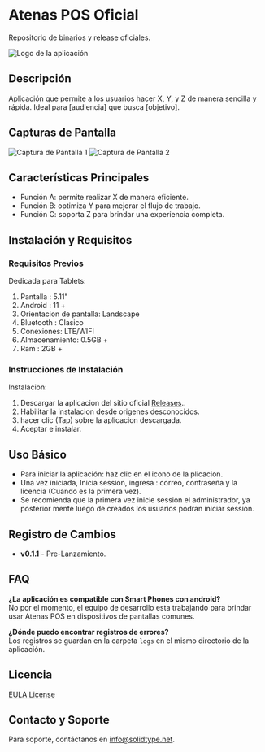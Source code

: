  # Atenas POS Oficial
 Repositorio de binarios y release oficiales. 


![Logo de la aplicación](https://github.com/user-attachments/assets/39ca679a-91fe-4f96-8af2-ed289ad65b12)

## Descripción
Aplicación que permite a los usuarios hacer X, Y, y Z de manera sencilla y rápida. Ideal para [audiencia] que busca [objetivo].

## Capturas de Pantalla
![Captura de Pantalla 1](link-captura1.png)
![Captura de Pantalla 2](link-captura2.png)

## Características Principales
- Función A: permite realizar X de manera eficiente.
- Función B: optimiza Y para mejorar el flujo de trabajo.
- Función C: soporta Z para brindar una experiencia completa.

## Instalación y Requisitos
### Requisitos Previos
  Dedicada para Tablets: 
  1. Pantalla :  5.11"
  2. Android : 11 + 
  3. Orientacion de pantalla: Landscape
  4. Bluetooth : Clasico
  5. Conexiones: LTE/WIFI
  6. Almacenamiento: 0.5GB +
  7. Ram : 2GB +

  
### Instrucciones de Instalación


Instalacion: 
1. Descargar la aplicacion del sitio oficial [Releases](link-a-releases).. 
2. Habilitar la instalacion desde origenes desconocidos. 
3. hacer clic (Tap) sobre la aplicacion descargada. 
4. Aceptar e instalar. 


## Uso Básico
- Para iniciar la aplicación: haz clic en el icono de la plicacion.
- Una vez iniciada, Inicia session, ingresa : correo, contraseña y la licencia (Cuando es la primera vez).
- Se recomienda que la primera vez inicie session el administrador, ya posterior mente luego de creados los usuarios podran iniciar session.

## Registro de Cambios
- **v0.1.1** - Pre-Lanzamiento.

## FAQ
**¿La aplicación es compatible con Smart Phones con android?**  
No por el momento, el equipo de desarrollo esta trabajando para brindar usar Atenas POS en dispositivos de pantallas comunes.

**¿Dónde puedo encontrar registros de errores?**  
Los registros se guardan en la carpeta `logs` en el mismo directorio de la aplicación.

## Licencia
[EULA License](link-a-la-licencia)

## Contacto y Soporte
Para soporte, contáctanos en [info@solidtype.net](mailto:info@solidtype.net).
